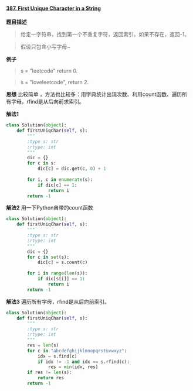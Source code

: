 #### [387. First Unique Character in a String](https://leetcode.com/problems/first-unique-character-in-a-string/)
**题目描述**
> 给定一字符串，找到第一个不重复字符，返回索引。如果不存在，返回-1。

> 假设只包含小写字母~

**例子**
> s = "leetcode"
return 0.

>s = "loveleetcode",
return 2.

**思想**
比较简单 ，方法也比较多：用字典统计出现次数、利用count函数、遍历所有字母，rfind是从后向前求索引。

**解法1**
```python
class Solution(object):
    def firstUniqChar(self, s):
        """
        :type s: str
        :rtype: int
        """
        dic = {}
        for c in s:
            dic[c] = dic.get(c, 0) + 1
        
        for i, c in enumerate(s):
            if dic[c] == 1:
                return i
        return -1
```
**解法2**
用一下Python自带的count函数
```python
class Solution(object):
    def firstUniqChar(self, s):
        """
        :type s: str
        :rtype: int
        """
        dic = {}
        for c in set(s):
            dic[c] = s.count(c)
        
        for i in range(len(s)):
            if dic[s[i]] == 1:
                return i
        return -1
```
**解法3**
遍历所有字母，rfind是从后向前索引。
```python
class Solution(object):
    def firstUniqChar(self, s):
        """
        :type s: str
        :rtype: int
        """
        res = len(s)
        for c in "abcdefghijklmnopqrstuvwxyz":
            idx = s.find(c)
            if idx != -1 and idx == s.rfind(c):
                res = min(idx, res)
        if res != len(s):
            return res
        return -1
```